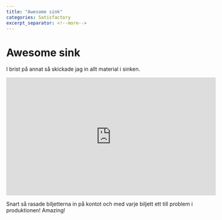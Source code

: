 ```yaml
---
title: "Awesome sink"
categories: Satisfactory
excerpt_separator: <!--more-->
---
```


# Awesome sink

I brist på annat så skickade jag in allt material i sinken.

<iframe width="560" height="315" src="https://www.youtube.com/embed/w6CfQ68bgSI" frameborder="0" allow="accelerometer; autoplay; clipboard-write; encrypted-media; gyroscope; picture-in-picture" allowfullscreen></iframe>

<!--more-->

Snart så rasade biljetterna in på kontot och med varje biljett ett till problem i produktionen! Amazing!



